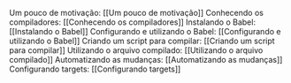 
Um pouco de motivação: [[Um pouco de motivação]]
Conhecendo os compiladores: [[Conhecendo os compiladores]]
Instalando o Babel: [[Instalando o Babel]]
Configurando e utilizando o Babel: [[Configurando e utilizando o Babel]]
Criando um script para compilar: [[Criando um script para compilar]]
Utilizando o arquivo compilado: [[Utilizando o arquivo compilado]]
Automatizando as mudanças: [[Automatizando as mudanças]]
Configurando targets: [[Configurando targets]]
